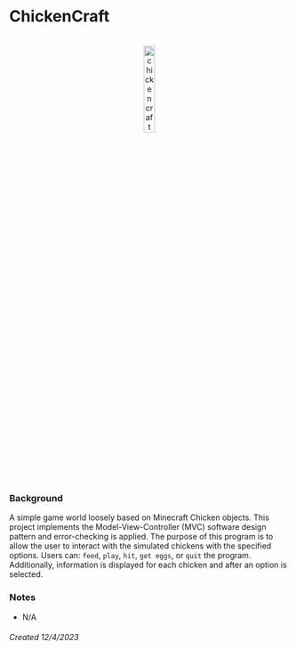 # ChickenCraft
<div align="center">
  <p>
    <br>
    <img src="https://static.wikia.nocookie.net/minecraft_gamepedia/images/2/2c/Chicken_JE2_BE2.png/revision/latest/scale-to-width/360?cb=20190721103652" alt="chickencraft icon" width="20%" height="20%"/>
  </p>
</div>

### Background
A simple game world loosely based on Minecraft Chicken objects. This project implements the Model-View-Controller (MVC) software design pattern and error-checking is applied. The purpose of this program is to allow the user to interact with the simulated chickens with the specified options. Users can: `feed`, `play`, `hit`, `get eggs`, or `quit` the program. Additionally, information is displayed for each chicken and after an option is selected.

### Notes
* N/A

###### Created 12/4/2023
